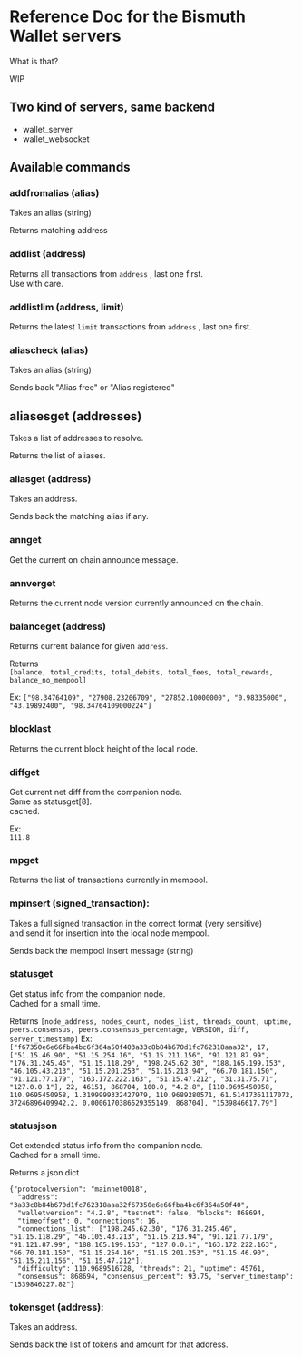 # Reference Doc for the Bismuth Wallet servers

What is that?

WIP

## Two kind of servers, same backend

- wallet_server
- wallet_websocket

## Available commands

### addfromalias (alias)

Takes an alias (string)

Returns matching address

### addlist (address)

Returns all transactions from `address` , last one first.  
Use with care.

### addlistlim (address, limit)

Returns the latest `limit` transactions from `address` , last one first.

### aliascheck (alias)

Takes an alias (string)

Sends back "Alias free" or "Alias registered"

## aliasesget (addresses)

Takes a list of addresses to resolve.  

Returns the list of aliases. 

### aliasget (address)

Takes an address.

Sends back the matching alias if any.

### annget

Get the current on chain announce message.

### annverget

Returns the current node version currently announced on the chain.

### balanceget (address)

Returns current balance for given `address`.

Returns  
`[balance, total_credits, total_debits, total_fees, total_rewards, balance_no_mempool]`

Ex:
`["98.34764109", "27908.23206709", "27852.10000000", "0.98335000", "43.19892400", "98.34764109000224"]`


### blocklast

Returns the current block height of the local node.

### diffget

Get current net diff from the companion node.  
Same as statusget[8].  
cached.  

Ex:  
`111.8`

### mpget

Returns the list of transactions currently in mempool.

### mpinsert (signed_transaction):

Takes a full signed transaction in the correct format (very sensitive)  
and send it for insertion into the local node mempool.

Sends back the mempool insert message (string)

### statusget

Get status info from the companion node.  
Cached for a small time.  

Returns 
`[node_address, nodes_count, nodes_list, threads_count, uptime, peers.consensus, peers.consensus_percentage, VERSION, diff, server_timestamp]`
Ex:
`["f67350e6e66fba4bc6f364a50f403a33c8b84b670d1fc762318aaa32", 17, ["51.15.46.90", "51.15.254.16", "51.15.211.156", "91.121.87.99", "176.31.245.46", "51.15.118.29", "198.245.62.30", "188.165.199.153", "46.105.43.213", "51.15.201.253", "51.15.213.94", "66.70.181.150", "91.121.77.179", "163.172.222.163", "51.15.47.212", "31.31.75.71", "127.0.0.1"], 22, 46151, 868704, 100.0, "4.2.8", [110.9695450958, 110.9695450958, 1.3199999332427979, 110.9689280571, 61.51417361117072, 37246896409942.2, 0.0006170386529355149, 868704], "1539846617.79"]`

### statusjson

Get extended status info from the companion node.  
Cached for a small time.  

Returns a json dict 
```
{"protocolversion": "mainnet0018", 
  "address": "3a33c8b84b670d1fc762318aaa32f67350e6e66fba4bc6f364a50f40", 
  "walletversion": "4.2.8", "testnet": false, "blocks": 868694, 
  "timeoffset": 0, "connections": 16, 
  "connections_list": ["198.245.62.30", "176.31.245.46", "51.15.118.29", "46.105.43.213", "51.15.213.94", "91.121.77.179", "91.121.87.99", "188.165.199.153", "127.0.0.1", "163.172.222.163", "66.70.181.150", "51.15.254.16", "51.15.201.253", "51.15.46.90", "51.15.211.156", "51.15.47.212"], 
  "difficulty": 110.9689516728, "threads": 21, "uptime": 45761, 
  "consensus": 868694, "consensus_percent": 93.75, "server_timestamp": "1539846227.82"}
```


### tokensget (address):

Takes an address.

Sends back the list of tokens and amount for that address.


